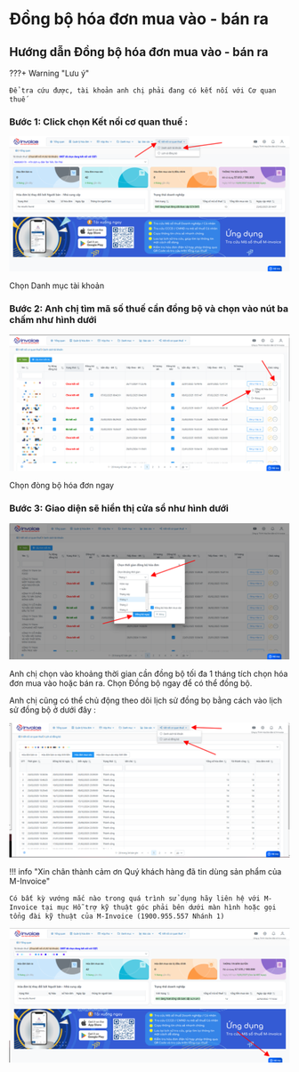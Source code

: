 # **Đồng bộ hóa đơn mua vào - bán ra**

## **Hướng dẫn Đồng bộ hóa đơn mua vào - bán ra**

???+ Warning "Lưu ý"

    Để tra cứu được, tài khoản anh chị phải đang có kết nối với Cơ quan thuế

### Bước 1: Click chọn Kết nối cơ quan thuế :

[![Hình 1]][Hình 1]

[Hình 1]: ../../assets/images/mSMI/msmi_dongBo_1.png

Chọn Danh mục tài khoản

### Bước 2: Anh chị tìm mã số thuế cần đồng bộ và chọn vào nút ba chấm như hình dưới

[![Hình 2]][Hình 2]

[Hình 2]: ../../assets/images/mSMI/msmi_dongBo_2.png

Chọn đòng bộ hóa đơn ngay

### Bước 3: Giao diện sẽ hiển thị cửa sổ như hình dưới

[![Hình 3]][Hình 3]

[Hình 3]: ../../assets/images/mSMI/msmi_dongBo_3.png

Anh chị chọn vào khoảng thời gian cần đồng bộ tối đa 1 tháng tích chọn hóa đơn mua vào hoặc bán ra.
Chọn Đồng bộ ngay để có thể đồng bộ.

Anh chị cũng có thể chủ động theo dõi lịch sử đồng bọ bằng cách vào lịch sử đồng bộ ở dưới đây :

[![Hình 4]][Hình 4]

[Hình 4]: ../../assets/images/mSMI/msmi_dongBo_4.png

!!! info "Xin chân thành cảm ơn Quý khách hàng đã tin dùng sản phẩm của M-Invoice"

    Có bất kỳ vướng mắc nào trong quá trình sử dụng hãy liên hệ với M-Invoice tại mục Hỗ trợ kỹ thuật góc phải bên dưới màn hình hoặc gọi tổng đài kỹ thuật của M-Invoice (1900.955.557 Nhánh 1)

![Hình 5](../../assets/images/mSMI/msmi_footer.png)
